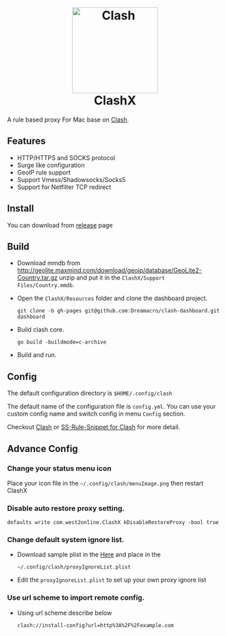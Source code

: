 <h1 align="center">
  <img src="https://github.com/Dreamacro/clash/raw/master/docs/logo.png" alt="Clash" width="200">
  <br>
  ClashX
  <br>
</h1>


A rule based proxy For Mac base on [Clash](https://github.com/Dreamacro/clash).



## Features

- HTTP/HTTPS and SOCKS protocol
- Surge like configuration
- GeoIP rule support
- Support Vmess/Shadowsocks/Socks5
- Support for Netfilter TCP redirect

## Install

You can download from [release](https://github.com/yichengchen/clashX/releases) page

## Build
- Download mmdb from http://geolite.maxmind.com/download/geoip/database/GeoLite2-Country.tar.gz unzip and put it in the `ClashX/Support Files/Country.mmdb`.

- Open the `ClashX/Resources` folder and clone the dashboard project.
  ```
  git clone -b gh-pages git@github.com:Dreamacro/clash-dashboard.git dashboard
  ```
- Build clash core. 
  ```
  go build -buildmode=c-archive
  ```
- Build and run.

## Config


The default configuration directory is `$HOME/.config/clash`

The default name of the configuration file is `config.yml`. You can use your custom config name and switch config in menu `Config` section.

Checkout [Clash](https://github.com/Dreamacro/clash) or [SS-Rule-Snippet for Clash](https://github.com/Hackl0us/SS-Rule-Snippet/blob/master/LAZY_RULES/clash.yml) for more detail.

## Advance Config
### Change your status menu icon

Place your icon file in the `~/.config/clash/menuImage.png`  then restart ClashX

### Disable auto restore proxy setting.

```
defaults write com.west2online.ClashX kDisableRestoreProxy -bool true
```

### Change default system ignore list.

- Download sample plist in the [Here](proxyIgnoreList.plist) and place in the

  ```
  ~/.config/clash/proxyIgnoreList.plist
  ```

- Edit the `proxyIgnoreList.plist` to set up your own proxy ignore list

### Use url scheme to import remote config.

- Using url scheme describe below

  ```
  clash://install-config?url=http%3A%2F%2Fexample.com
  ```

